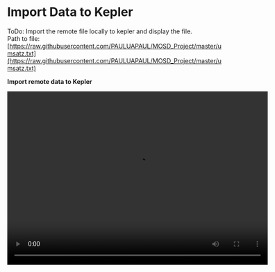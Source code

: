 # Import Data to Kepler

ToDo: Import the remote file locally to kepler and display the file.  
Path to file: [https://raw.githubusercontent.com/PAULUAPAUL/MOSD_Project/master/umsatz.txt](https://raw.githubusercontent.com/PAULUAPAUL/MOSD_Project/master/umsatz.txt)

**Import remote data to Kepler**
<p float="middle">
  <video width="600" height="400" controls>
  <source src="Video/1_ImportData.mp4" type="video/mp4">
  </video>
</p>
